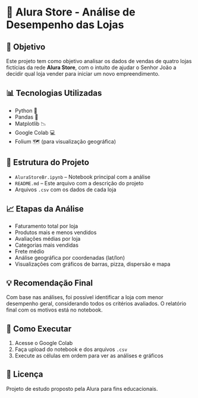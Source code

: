 # 🏬 Alura Store - Análise de Desempenho das Lojas

## 📌 Objetivo

Este projeto tem como objetivo analisar os dados de vendas de quatro lojas fictícias da rede **Alura Store**, com o intuito de ajudar o Senhor João a decidir qual loja vender para iniciar um novo empreendimento.

## 📊 Tecnologias Utilizadas

- Python 🐍  
- Pandas 🐼  
- Matplotlib 📉  
- Google Colab 💻  
- Folium 🗺️ (para visualização geográfica)

## 📁 Estrutura do Projeto

- `AluraStoreBr.ipynb` – Notebook principal com a análise
- `README.md` – Este arquivo com a descrição do projeto
- Arquivos `.csv` com os dados de cada loja

## 📈 Etapas da Análise

- Faturamento total por loja  
- Produtos mais e menos vendidos  
- Avaliações médias por loja  
- Categorias mais vendidas  
- Frete médio  
- Análise geográfica por coordenadas (lat/lon)  
- Visualizações com gráficos de barras, pizza, dispersão e mapa

## 💡 Recomendação Final

Com base nas análises, foi possível identificar a loja com menor desempenho geral, considerando todos os critérios avaliados. O relatório final com os motivos está no notebook.

## 🚀 Como Executar

1. Acesse o Google Colab
2. Faça upload do notebook e dos arquivos `.csv`
3. Execute as células em ordem para ver as análises e gráficos

## 🧾 Licença

Projeto de estudo proposto pela Alura para fins educacionais.
